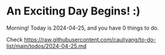 # An Exciting Day Begins! :)

Morning! Today is 2024-04-25, and you have 0 things to do.

Check https://raw.githubusercontent.com/cauliyang/to-do-list/main/todos/2024-04-25.md